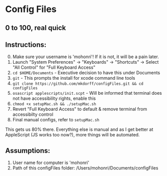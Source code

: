 # Config Files
0 to 100, real quick
---

## Instructions:
0. Make sure your username is 'mohonri'! If it is not, it will be a pain later.
1. Launch "System Preferences" -> "Keyboards" -> "Shortcuts" -> Select "All Control" for "Full Keyboard Access"
2. `cd $HOME/Documents` - Executive decision to have this under Documents
3. `git` - This prompts the install for xcode command line tools 
4. `git clone https://github.com/mkdorff/configFiles.git && cd configFiles`
5. `osascript applescripts/init.scpt` - Will be informed that terminal does not have accessibility rights, enable this
6. `chmod +x setupMac.sh && ./setupMac.sh`
7. Revert "Full Keyboard Access" to default & remove terminal from accessibilty control
8. Final manual configs, refer to `setupMac.sh`

This gets us 80% there. Everything else is manual and as I get better at AppleScript (JS works too now?), more things
will be automated.

## Assumptions:
1. User name for computer is 'mohonri'
2. Path of this configFiles folder: /Users/mohonri/Documents/configFiles
